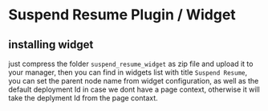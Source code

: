 # Suspend Resume Plugin / Widget

## installing widget
just compress the folder `suspend_resume_widget` as zip file and upload it to your manager, then you can find in widgets list with title `Suspend Resume`, you can set the parent node name from widget configuration, as well as the default deployment Id in case we dont have a page context, otherwise it will take the deplyment Id from the page contaxt.
